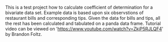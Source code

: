 This is a test project how to calculate coefficient of determination for a bivariate data set.
Example data is based upon six observstions of restaurant bills and corresponding tips.
Given the data for bills and tips, all the rest has been calculated and tabulated on a panda data frame.
Tutorial video can be viewed on 'https://www.youtube.com/watch?v=ZkjP5RJLQF4' by Brandon Foltz.
